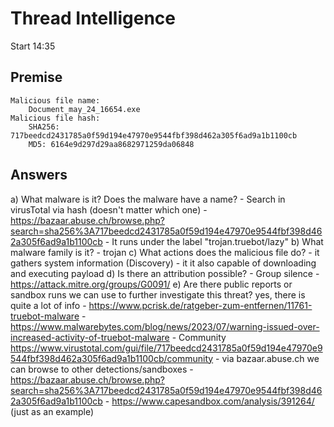 # Thread Intelligence

Start 14:35

## Premise

    Malicious file name:
        Document_may_24_16654.exe
    Malicious file hash:
        SHA256: 717beedcd2431785a0f59d194e47970e9544fbf398d462a305f6ad9a1b1100cb
        MD5: 6164e9d297d29aa8682971259da06848



## Answers

a) What malware is it? Does the malware have a name?
    - Search in virusTotal via hash (doesn't matter which one)
    - https://bazaar.abuse.ch/browse.php?search=sha256%3A717beedcd2431785a0f59d194e47970e9544fbf398d462a305f6ad9a1b1100cb
    - It runs under the label "trojan.truebot/lazy"
b) What malware family is it?
    - trojan
c) What actions does the malicious file do?
    - it gathers system information (Discovery)
    - it it also capable of downloading and executing payload
d) Is there an attribution possible?
    - Group silence 
    - https://attack.mitre.org/groups/G0091/
e) Are there public reports or sandbox runs we can use to further investigate this threat?
    yes, there is quite a lot of info
    - https://www.pcrisk.de/ratgeber-zum-entfernen/11761-truebot-malware
    - https://www.malwarebytes.com/blog/news/2023/07/warning-issued-over-increased-activity-of-truebot-malware
    - Community https://www.virustotal.com/gui/file/717beedcd2431785a0f59d194e47970e9544fbf398d462a305f6ad9a1b1100cb/community
    - via bazaar.abuse.ch we can browse to other detections/sandboxes
        -  https://bazaar.abuse.ch/browse.php?search=sha256%3A717beedcd2431785a0f59d194e47970e9544fbf398d462a305f6ad9a1b1100cb
            - https://www.capesandbox.com/analysis/391264/ (just as an example)


